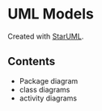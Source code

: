 # UML Models
Created with [StarUML](http://staruml.io/).

## Contents
- Package diagram
- class diagrams
- activity diagrams